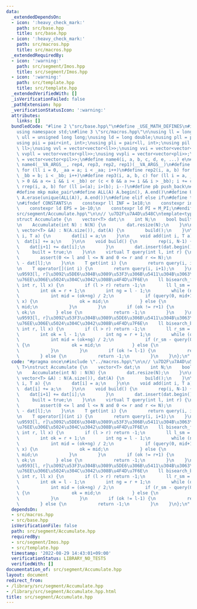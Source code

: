 ```yaml
---
data:
  _extendedDependsOn:
  - icon: ':heavy_check_mark:'
    path: src/base.hpp
    title: src/base.hpp
  - icon: ':heavy_check_mark:'
    path: src/macros.hpp
    title: src/macros.hpp
  _extendedRequiredBy:
  - icon: ':warning:'
    path: src/segment/Imos.hpp
    title: src/segment/Imos.hpp
  - icon: ':warning:'
    path: src/template.hpp
    title: src/template.hpp
  _extendedVerifiedWith: []
  _isVerificationFailed: false
  _pathExtension: hpp
  _verificationStatusIcon: ':warning:'
  attributes:
    links: []
  bundledCode: "#line 2 \"src/base.hpp\"\n#define _USE_MATH_DEFINES\n#include <bits/stdc++.h>\n\
    using namespace std;\n#line 3 \"src/macros.hpp\"\n\nusing ll = long long;\nusing\
    \ ull = unsigned long long;\nusing ld = long double;\nusing pll = pair<ll, ll>;\n\
    using pii = pair<int, int>;\nusing pli = pair<ll, int>;\nusing pil = pair<int,\
    \ ll>;\nusing vvl = vector<vector<ll>>;\nusing vvi = vector<vector<int>>;\nusing\
    \ vvpll = vector<vector<pll>>;\nusing vvpli = vector<vector<pli>>;\nusing vvpil\
    \ = vector<vector<pil>>;\n#define name4(i, a, b, c, d, e, ...) e\n#define rep(...)\
    \ name4(__VA_ARGS__, rep4, rep3, rep2, rep1)(__VA_ARGS__)\n#define rep1(i, a)\
    \ for (ll i = 0, _aa = a; i < _aa; i++)\n#define rep2(i, a, b) for (ll i = a,\
    \ _bb = b; i < _bb; i++)\n#define rep3(i, a, b, c) for (ll i = a, _bb = b; (c\
    \ > 0 && a <= i && i < _bb) or (c < 0 && a >= i && i > _bb); i += c)\n#define\
    \ rrep(i, a, b) for (ll i=(a); i>(b); i--)\n#define pb push_back\n#define eb emplace_back\n\
    #define mkp make_pair\n#define ALL(A) A.begin(), A.end()\n#define UNIQUE(A) sort(ALL(A)),\
    \ A.erase(unique(ALL(A)), A.end())\n#define elif else if\n#define tostr to_string\n\
    \n#ifndef CONSTANTS\n    constexpr ll INF = 1e18;\n    constexpr int MOD = 1000000007;\n\
    \    constexpr ld EPS = 1e-10;\n    constexpr ld PI = M_PI;\n#endif\n#line 3 \"\
    src/segment/Accumulate.hpp\"\n\n// \u7D2F\u7A4D\u548C\ntemplate<typename T>\n\
    struct Accumulate {\n    vector<T> dat;\n    int N;\n    bool built = false;\n\
    \n    Accumulate(int N) : N(N) {\n        dat.resize(N);\n    }\n\n    Accumulate(const\
    \ vector<T> &A) : N(A.size()), dat(A) {\n        build();\n    }\n\n    void set(int\
    \ i, T a) {\n        dat[i] = a;\n    }\n\n    void add(int i, T a) {\n      \
    \  dat[i] += a;\n    }\n\n    void build() {\n        rep(i, N-1) {\n        \
    \    dat[i+1] += dat[i];\n        }\n        dat.insert(dat.begin(), 0);\n   \
    \     built = true;\n    }\n\n    virtual T query(int l, int r) {\n        assert(built);\n\
    \        assert(0 <= l and l <= N and 0 <= r and r <= N);\n        return dat[r]\
    \ - dat[l];\n    }\n\n    T get(int i) {\n        return query(i, i+1);\n    }\n\
    \n    T operator[](int i) {\n        return query(i, i+1);\n    }\n\n    // \u533A\
    \u9593[l, r]\u3092\u5DE6\u304B\u3089\u53F3\u306B\u5411\u304B\u3063\u3066x\u756A\
    \u76EE\u306E\u5024\u304C\u3042\u308B\u4F4D\u7F6E\n    ll bisearch_fore(int l,\
    \ int r, ll x) {\n        if (l > r) return -1;\n        ll l_sm = query(0, l);\n\
    \        int ok = r + 1;\n        int ng = l - 1;\n        while (ng+1 < ok) {\n\
    \            int mid = (ok+ng) / 2;\n            if (query(0, mid+1) - l_sm >=\
    \ x) {\n                ok = mid;\n            } else {\n                ng =\
    \ mid;\n            }\n        }\n        if (ok != r+1) {\n            return\
    \ ok;\n        } else {\n            return -1;\n        }\n    }\n\n    // \u533A\
    \u9593[l, r]\u3092\u53F3\u304B\u3089\u5DE6\u306B\u5411\u304B\u3063\u3066x\u756A\
    \u76EE\u306E\u5024\u304C\u3042\u308B\u4F4D\u7F6E\n    ll bisearch_back(int l,\
    \ int r, ll x) {\n        if (l > r) return -1;\n        ll r_sm = query(0, r+1);\n\
    \        int ok = l - 1;\n        int ng = r + 1;\n        while (ok+1 < ng) {\n\
    \            int mid = (ok+ng) / 2;\n            if (r_sm - query(0, mid) >= x)\
    \ {\n                ok = mid;\n            } else {\n                ng = mid;\n\
    \            }\n        }\n        if (ok != l-1) {\n            return ok;\n\
    \        } else {\n            return -1;\n        }\n    }\n};\n"
  code: "#pragma once\n#include \"../macros.hpp\"\n\n// \u7D2F\u7A4D\u548C\ntemplate<typename\
    \ T>\nstruct Accumulate {\n    vector<T> dat;\n    int N;\n    bool built = false;\n\
    \n    Accumulate(int N) : N(N) {\n        dat.resize(N);\n    }\n\n    Accumulate(const\
    \ vector<T> &A) : N(A.size()), dat(A) {\n        build();\n    }\n\n    void set(int\
    \ i, T a) {\n        dat[i] = a;\n    }\n\n    void add(int i, T a) {\n      \
    \  dat[i] += a;\n    }\n\n    void build() {\n        rep(i, N-1) {\n        \
    \    dat[i+1] += dat[i];\n        }\n        dat.insert(dat.begin(), 0);\n   \
    \     built = true;\n    }\n\n    virtual T query(int l, int r) {\n        assert(built);\n\
    \        assert(0 <= l and l <= N and 0 <= r and r <= N);\n        return dat[r]\
    \ - dat[l];\n    }\n\n    T get(int i) {\n        return query(i, i+1);\n    }\n\
    \n    T operator[](int i) {\n        return query(i, i+1);\n    }\n\n    // \u533A\
    \u9593[l, r]\u3092\u5DE6\u304B\u3089\u53F3\u306B\u5411\u304B\u3063\u3066x\u756A\
    \u76EE\u306E\u5024\u304C\u3042\u308B\u4F4D\u7F6E\n    ll bisearch_fore(int l,\
    \ int r, ll x) {\n        if (l > r) return -1;\n        ll l_sm = query(0, l);\n\
    \        int ok = r + 1;\n        int ng = l - 1;\n        while (ng+1 < ok) {\n\
    \            int mid = (ok+ng) / 2;\n            if (query(0, mid+1) - l_sm >=\
    \ x) {\n                ok = mid;\n            } else {\n                ng =\
    \ mid;\n            }\n        }\n        if (ok != r+1) {\n            return\
    \ ok;\n        } else {\n            return -1;\n        }\n    }\n\n    // \u533A\
    \u9593[l, r]\u3092\u53F3\u304B\u3089\u5DE6\u306B\u5411\u304B\u3063\u3066x\u756A\
    \u76EE\u306E\u5024\u304C\u3042\u308B\u4F4D\u7F6E\n    ll bisearch_back(int l,\
    \ int r, ll x) {\n        if (l > r) return -1;\n        ll r_sm = query(0, r+1);\n\
    \        int ok = l - 1;\n        int ng = r + 1;\n        while (ok+1 < ng) {\n\
    \            int mid = (ok+ng) / 2;\n            if (r_sm - query(0, mid) >= x)\
    \ {\n                ok = mid;\n            } else {\n                ng = mid;\n\
    \            }\n        }\n        if (ok != l-1) {\n            return ok;\n\
    \        } else {\n            return -1;\n        }\n    }\n};\n"
  dependsOn:
  - src/macros.hpp
  - src/base.hpp
  isVerificationFile: false
  path: src/segment/Accumulate.hpp
  requiredBy:
  - src/segment/Imos.hpp
  - src/template.hpp
  timestamp: '2022-08-29 14:43:01+09:00'
  verificationStatus: LIBRARY_NO_TESTS
  verifiedWith: []
documentation_of: src/segment/Accumulate.hpp
layout: document
redirect_from:
- /library/src/segment/Accumulate.hpp
- /library/src/segment/Accumulate.hpp.html
title: src/segment/Accumulate.hpp
---
```

